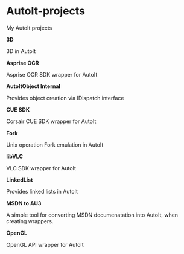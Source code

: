# AutoIt-projects
My AutoIt projects

**3D**

3D in AutoIt

**Asprise OCR**

Asprise OCR SDK wrapper for AutoIt

**AutoItObject Internal**

Provides object creation via IDispatch interface

**CUE SDK**

Corsair CUE SDK wrapper for AutoIt

**Fork**

Unix operation Fork emulation in AutoIt

**libVLC**

VLC SDK wrapper for AutoIt

**LinkedList**

Provides linked lists in AutoIt

**MSDN to AU3**

A simple tool for converting MSDN documenatation into AutoIt, when creating wrappers.

**OpenGL**

OpenGL API wrapper for AutoIt
